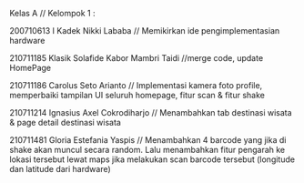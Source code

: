 Kelas A // Kelompok 1 :

200710613 I Kadek Nikki Lababa // Memikirkan ide pengimplementasian hardware

210711185 Klasik Solafide Kabor Mambri Taidi //merge code, update HomePage  

210711186 Carolus Seto Arianto // Implementasi kamera foto profile, memperbaiki tampilan UI seluruh homepage, fitur scan & fitur shake

210711214 Ignasius Axel Cokrodiharjo // Menambahkan tab destinasi wisata & page detail destinasi wisata

210711481 Gloria Estefania Yaspis // Menambahkan 4 barcode yang jika di shake akan muncul secara random. Lalu menambahkan fitur pengarah ke lokasi tersebut lewat maps jika melakukan scan barcode tersebut (longitude dan latitude dari hardware)
